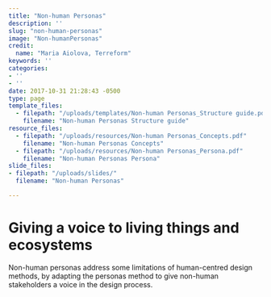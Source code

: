 ```yaml
---
title: "Non-human Personas"
description: ''
slug: "non-human-personas"
image: "Non-humanPersonas"
credit:
  name: "Maria Aiolova, Terreform"
keywords: ''
categories:
- ''
- ''
date: 2017-10-31 21:28:43 -0500
type: page
template_files:
  - filepath: "/uploads/templates/Non-human Personas_Structure guide.pdf"
    filename: "Non-human Personas Structure guide"
resource_files:
  - filepath: "/uploads/resources/Non-human Personas_Concepts.pdf"
    filename: "Non-human Personas Concepts"
  - filepath: "/uploads/resources/Non-human Personas_Persona.pdf"
    filename: "Non-human Personas Persona"
slide_files:
- filepath: "/uploads/slides/"
  filename: "Non-human Personas"

---
```

# Giving a voice to living things and ecosystems

Non-human personas address some limitations of human-centred design methods, by adapting the personas method to give non-human stakeholders a voice in the design process.
